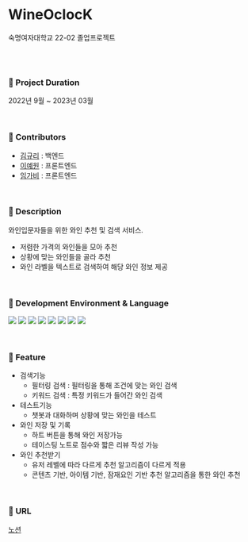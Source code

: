 # WineOclocK
숙명여자대학교 22-02 졸업프로젝트

</br></br>

### 🍷 Project Duration 
2022년 9월 ~ 2023년 03월

</br>

### 🍷 Contributors
- [김규리](https://github.com/bnfkim) : 백엔드
- [이예원](https://github.com/yen001004) : 프론트엔드
- [임가비](https://github.com/limgabi) : 프론트엔드

</br>


### 🍷 Description
와인입문자들을 위한 와인 추천 및 검색 서비스.
- 저렴한 가격의 와인들을 모아 추천
- 상황에 맞는 와인들을 골라 추천
- 와인 라벨을 텍스트로 검색하여 해당 와인 정보 제공

</br>

### 🍷 Development Environment & Language
<img src="https://img.shields.io/badge/Python-3766AB?style=flat-square&logo=Python&logoColor=white"/></a>
<img src="https://img.shields.io/badge/HTML5-E34F26?style=flat-square&logo=HTML5&logoColor=white"/></a> 
<img src="https://img.shields.io/badge/CSS3-1572B6?style=flat-square&logo=CSS3&logoColor=white"/></a>
<img src="https://img.shields.io/badge/JavaScript-F7DF1E?style=flat-square&logo=JavaScript&logoColor=white"/></a>
<img src="https://img.shields.io/badge/react-61DAFB?style=flat-square&logo=react&logoColor=black">
<img src="https://img.shields.io/badge/JAVA-007396?style=flat-square&logo=java&logoColor=white">
<img src="https://img.shields.io/badge/Spring-6DB33F?style=flat-square&logo=Spring&logoColor=white">
<img src="https://img.shields.io/badge/Amazon AWS-232F3E?style=flat-square&logo=Amazon%20AWS&logoColor=white"/></a>

</br>

### 🍷 Feature
- 검색기능
  - 필터링 검색 : 필터링을 통해 조건에 맞는 와인 검색
  - 키워드 검색 : 특정 키워드가 들어간 와인 검색
- 테스트기능
  - 챗봇과 대화하며 상황에 맞는 와인을 테스트
- 와인 저장 및 기록
  - 하트 버튼을 통해 와인 저장가능
  - 테이스팅 노트로 점수와 짧은 리뷰 작성 가능
- 와인 추천받기
  - 유저 레벨에 따라 다르게 추천 알고리즘이 다르게 적용
  - 콘텐츠 기반, 아이템 기반, 잠재요인 기반 추천 알고리즘을 통한 와인 추천

</br>

### 🍷 URL
[노션](https://boatneck-andesaurus-9a1.notion.site/WineOclocK-6c9020257e26435e9abc16e28aa15d79)

